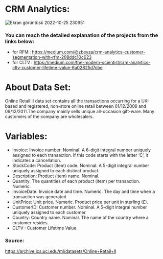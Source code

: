 # CRM Analytics:

![Ekran görüntüsü 2022-10-25 230951](https://user-images.githubusercontent.com/81737980/202547222-cea65c8f-11bc-4877-b721-87ed54dc1126.jpg)

### You can reach the detailed explanation of the projects from the links below:
* for RFM : https://medium.com/@zbeyza/crm-analytics-customer-segmentation-with-rfm-208ddc10c623
* for CLTV : https://medium.com/the-modern-scientist/crm-analytics-cltv-customer-lifetime-value-6a02825d7cbe

# About Data Set:
Online Retail II data set contains all the transactions occurring for a UK-based and registered, non-store online retail between 01/12/2009 and 09/12/2011.The company mainly sells unique all-occasion gift-ware. Many customers of the company are wholesalers.

# Variables:
- Invoice: Invoice number. Nominal. A 6-digit integral number uniquely assigned to each transaction. If this code starts with the letter ‘C’, it indicates a cancellation.
- StockCode: Product (item) code. Nominal. A 5-digit integral number uniquely assigned to each distinct product.
- Description: Product (item) name. Nominal.
- Quantity: The quantities of each product (item) per transaction. Numeric.
- InvoiceDate: Invoice date and time. Numeric. The day and time when a transaction was generated.
- UnitPrice: Unit price. Numeric. Product price per unit in sterling (£).
- CustomerID: Customer number. Nominal. A 5-digit integral number uniquely assigned to each customer.
- Country: Country name. Nominal. The name of the country where a customer resides.
- CLTV : Customer Lifetime Value

### Source: 
https://archive.ics.uci.edu/ml/datasets/Online+Retail+II
